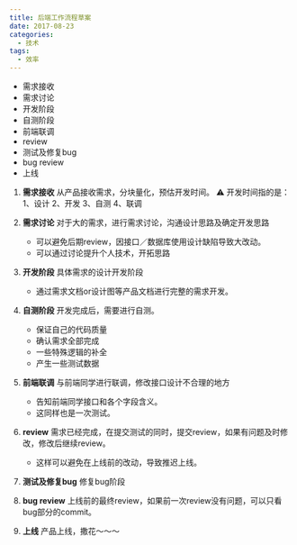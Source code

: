 ```yaml
---
title: 后端工作流程草案
date: 2017-08-23
categories:
  - 技术
tags:
  - 效率
---
```


* 需求接收
* 需求讨论
* 开发阶段
* 自测阶段
* 前端联调
* review
* 测试及修复bug
* bug review
* 上线


1. **需求接收**
	从产品接收需求，分块量化，预估开发时间。
	⚠ 开发时间指的是：1、设计 2、开发 3、自测 4、联调

2. **需求讨论**
	对于大的需求，进行需求讨论，沟通设计思路及确定开发思路
	* 可以避免后期review，因接口／数据库使用设计缺陷导致大改动。
	* 可以通过讨论提升个人技术，开拓思路

3. **开发阶段**
	具体需求的设计开发阶段
	* 通过需求文档or设计图等产品文档进行完整的需求开发。

4. **自测阶段**
	开发完成后，需要进行自测。
	* 保证自己的代码质量
	* 确认需求全部完成
	* 一些特殊逻辑的补全
	* 产生一些测试数据

5. **前端联调**
	与前端同学进行联调，修改接口设计不合理的地方
	* 告知前端同学接口和各个字段含义。
	* 这同样也是一次测试。

6. **review**
	需求已经完成，在提交测试的同时，提交review，如果有问题及时修改，修改后继续review。
	* 这样可以避免在上线前的改动，导致推迟上线。

7. **测试及修复bug**
	修复bug阶段

8. **bug review**
	上线前的最终review，如果前一次review没有问题，可以只看bug部分的commit。

9. **上线**
	产品上线，撒花～～～